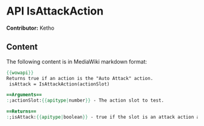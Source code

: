 # API IsAttackAction

**Contributor:** Ketho

## Content

The following content is in MediaWiki markdown format:

```mediawiki
{{wowapi}}
Returns true if an action is the "Auto Attack" action.
 isAttack = IsAttackAction(actionSlot)

==Arguments==
:;actionSlot:{{apitype|number}} - The action slot to test.

==Returns==
:;isAttack:{{apitype|boolean}} - true if the slot is an attack action and should flash red during combat. false if the specified slot is not an attack action, or is empty.
```